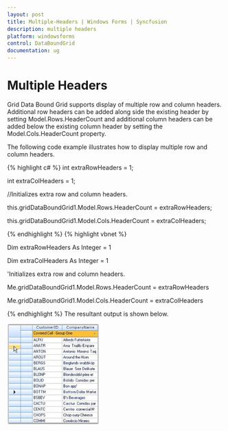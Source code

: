 ```yaml
---
layout: post
title: Multiple-Headers | Windows Forms | Syncfusion
description: multiple headers
platform: windowsforms
control: DataBoundGrid
documentation: ug
---
```


# Multiple Headers

Grid Data Bound Grid supports display of multiple row and column headers. Additional row headers can be added along side the existing header by setting Model.Rows.HeaderCount and additional column headers can be added below the existing column header by setting the Model.Cols.HeaderCount property.

The following code example illustrates how to display multiple row and column headers.




{% highlight c# %}
int extraRowHeaders = 1;

int extraColHeaders = 1;



//Initializes extra row and column headers.

this.gridDataBoundGrid1.Model.Rows.HeaderCount = extraRowHeaders;

this.gridDataBoundGrid1.Model.Cols.HeaderCount = extraColHeaders;




{% endhighlight  %}
{% highlight vbnet %}


Dim extraRowHeaders As Integer = 1

Dim extraColHeaders As Integer = 1



'Initializes extra row and column headers.

Me.gridDataBoundGrid1.Model.Rows.HeaderCount = extraRowHeaders

Me.gridDataBoundGrid1.Model.Cols.HeaderCount = extraColHeaders


{% endhighlight  %}
The resultant output is shown below.

![](Multiple-Headers_images/Multiple-Headers_img1.jpeg)



